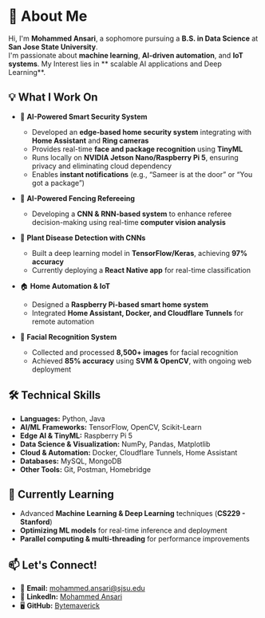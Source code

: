 # 👋 About Me

Hi, I'm **Mohammed Ansari**, a sophomore pursuing a **B.S. in Data Science** at **San Jose State University**.  
I'm passionate about **machine learning**, **AI-driven automation**, and **IoT systems**. My Interest  lies in ** scalable AI applications and Deep Learning**.

## 💡 What I Work On  
- 🔐 **AI-Powered Smart Security System**  
  - Developed an **edge-based home security system** integrating with **Home Assistant** and **Ring cameras**  
  - Provides real-time **face and package recognition** using **TinyML**  
  - Runs locally on **NVIDIA Jetson Nano/Raspberry Pi 5**, ensuring privacy and eliminating cloud dependency  
  - Enables **instant notifications** (e.g., “Sameer is at the door” or “You got a package”)  

- 🤖 **AI-Powered Fencing Refereeing**  
  - Developing a **CNN & RNN-based system** to enhance referee decision-making using real-time **computer vision analysis**  

- 🌱 **Plant Disease Detection with CNNs**  
  - Built a deep learning model in **TensorFlow/Keras**, achieving **97% accuracy**  
  - Currently deploying a **React Native app** for real-time classification  

- 🏠 **Home Automation & IoT**  
  - Designed a **Raspberry Pi-based smart home system**  
  - Integrated **Home Assistant, Docker, and Cloudflare Tunnels** for remote automation  

- 🛂 **Facial Recognition System**  
  - Collected and processed **8,500+ images** for facial recognition  
  - Achieved **85% accuracy** using **SVM & OpenCV**, with ongoing web deployment  

## 🛠️ Technical Skills  
- **Languages:** Python, Java  
- **AI/ML Frameworks:** TensorFlow, OpenCV, Scikit-Learn  
- **Edge AI & TinyML:**  Raspberry Pi 5  
- **Data Science & Visualization:** NumPy, Pandas, Matplotlib  
- **Cloud & Automation:** Docker, Cloudflare Tunnels, Home Assistant  
- **Databases:** MySQL, MongoDB  
- **Other Tools:** Git, Postman, Homebridge  

## 🚀 Currently Learning  
- Advanced **Machine Learning & Deep Learning** techniques (**CS229 - Stanford**)  
- **Optimizing ML models** for real-time inference and deployment  
- **Parallel computing & multi-threading** for performance improvements  

## 📫 Let's Connect!  
- 📧 **Email:** mohammed.ansari@sjsu.edu  
- 🔗 **LinkedIn:** [Mohammed Ansari](https://www.linkedin.com/in/imohammed-ansari/)  
- 🖥️ **GitHub:** [Bytemaverick](https://github.com/Bytemaverick)  
